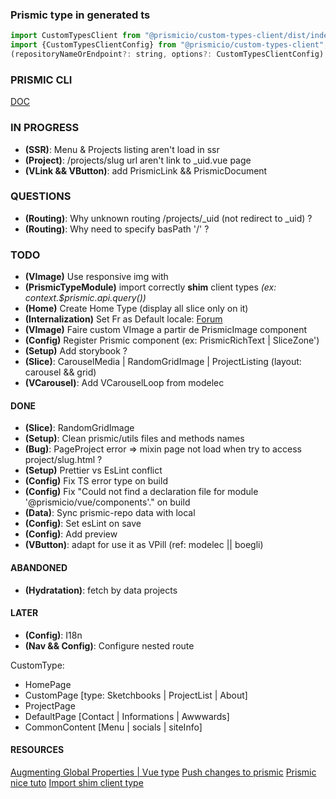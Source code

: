 ### Prismic type in generated ts

```` javascript
import CustomTypesClient from "@prismicio/custom-types-client/dist/index";
import {CustomTypesClientConfig} from "@prismicio/custom-types-client";
(repositoryNameOrEndpoint?: string, options?: CustomTypesClientConfig): typeof CustomTypesClient;
````

### PRISMIC CLI

[DOC](https://prismic.io/docs/technical-reference/prismic-cli)

### IN PROGRESS

* **(SSR)**: Menu & Projects listing aren't load in ssr
* **(Project)**: /projects/slug url aren't link to _uid.vue page
* **(VLink && VButton)**: add PrismicLink && PrismicDocument

### QUESTIONS

* **(Routing)**: Why unknown routing /projects/_uid (not redirect to _uid) ?
* **(Routing)**: Why need to specify basPath '/' ?

### TODO

* **(VImage)** Use responsive img with <nuxt-img> 
* **(PrismicTypeModule)** import correctly **shim** client types _(ex: context.$prismic.api.query())_
* **(Home)** Create Home Type (display all slice only on it)
* **(Internalization)** Set Fr as Default
  locale: [Forum](https://community.prismic.io/t/changing-the-main-locale-language/1010)
* **(VImage)** Faire custom VImage a partir de PrismicImage component
* **(Config)** Register Prismic component (ex: PrismicRichText | SliceZone')
* **(Setup)** Add storybook ?
* **(Slice)**: CarouselMedia | RandomGridImage | ProjectListing (layout: carousel && grid)
* **(VCarousel)**: Add VCarouselLoop from modelec

#### DONE

* **(Slice)**: RandomGridImage
* **(Setup)**: Clean prismic/utils files and methods names
* **(Bug)**: PageProject error => mixin page not load when try to access project/slug.html ?
* **(Setup)** Prettier vs EsLint conflict
* **(Config)** Fix TS error type on build
* **(Config)** Fix "Could not find a declaration file for module '@prismicio/vue/components'." on build
* **(Data)**: Sync prismic-repo data with local
* **(Config)**: Set esLint on save
* **(Config)**: Add preview
* **(VButton)**: adapt for use it as VPill (ref: modelec || boegli)

#### ABANDONED

* **(Hydratation)**: fetch by data projects

#### LATER

* **(Config)**: I18n
* **(Nav && Config)**: Configure nested route

CustomType:

- HomePage
- CustomPage [type: Sketchbooks | ProjectList | About]
- ProjectPage
- DefaultPage [Contact | Informations | Awwwards]
- CommonContent [Menu | socials | siteInfo]

#### RESOURCES

[Augmenting Global Properties | Vue type](https://vuejs.org/guide/typescript/options-api.html#augmenting-global-properties)
[Push changes to prismic](https://prismic.io/docs/slice-machine#push-changes-to-prismic)
[Prismic nice tuto](https://www.hamedbahram.io/notes/prismic)
[Import shim client type](https://github.com/prismicio/prismic-vue/issues/5#issuecomment-493795628)
